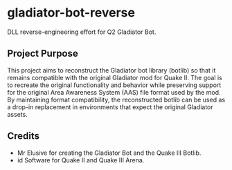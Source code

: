 # gladiator-bot-reverse

DLL reverse-engineering effort for Q2 Gladiator Bot.

## Project Purpose

This project aims to reconstruct the Gladiator bot library (botlib) so that it
remains compatible with the original Gladiator mod for Quake II. The goal is to
recreate the original functionality and behavior while preserving support for
the original Area Awareness System (AAS) file format used by the mod. By
maintaining format compatibility, the reconstructed botlib can be used as a
drop-in replacement in environments that expect the original Gladiator assets.

## Credits

- Mr Elusive for creating the Gladiator Bot and the Quake III Botlib.
- id Software for Quake II and Quake III Arena.
